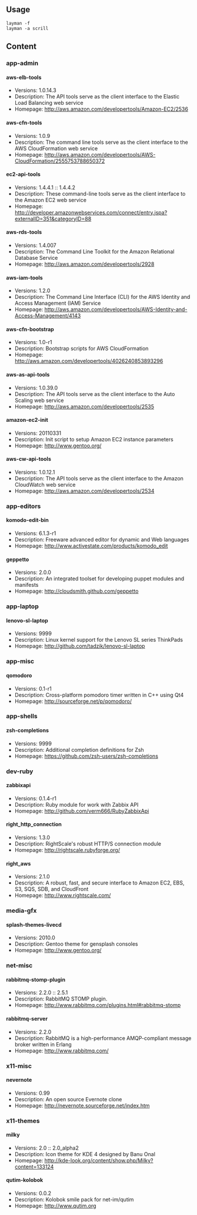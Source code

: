 ## Usage
    layman -f
    layman -a scrill

## Content

### app-admin

#### aws-elb-tools
* Versions: 1.0.14.3
* Description: The API tools serve as the client interface to the Elastic Load Balancing web service
* Homepage: http://aws.amazon.com/developertools/Amazon-EC2/2536

#### aws-cfn-tools
* Versions: 1.0.9
* Description: The command line tools serve as the client interface to the AWS CloudFormation web service
* Homepage: http://aws.amazon.com/developertools/AWS-CloudFormation/2555753788650372

#### ec2-api-tools
* Versions: 1.4.4.1 :: 1.4.4.2
* Description: These command-line tools serve as the client interface to the Amazon EC2 web service
* Homepage: http://developer.amazonwebservices.com/connect/entry.jspa?externalID=351&categoryID=88

#### aws-rds-tools
* Versions: 1.4.007
* Description: The Command Line Toolkit for the Amazon Relational Database Service
* Homepage: http://aws.amazon.com/developertools/2928

#### aws-iam-tools
* Versions: 1.2.0
* Description: The Command Line Interface (CLI) for the AWS Identity and Access Management (IAM) Service
* Homepage: http://aws.amazon.com/developertools/AWS-Identity-and-Access-Management/4143

#### aws-cfn-bootstrap
* Versions: 1.0-r1
* Description: Bootstrap scripts for AWS CloudFormation
* Homepage: http://aws.amazon.com/developertools/4026240853893296

#### aws-as-api-tools
* Versions: 1.0.39.0
* Description: The API tools serve as the client interface to the Auto Scaling web service
* Homepage: http://aws.amazon.com/developertools/2535

#### amazon-ec2-init
* Versions: 20110331
* Description: Init script to setup Amazon EC2 instance parameters
* Homepage: http://www.gentoo.org/

#### aws-cw-api-tools
* Versions: 1.0.12.1
* Description: The API tools serve as the client interface to the Amazon CloudWatch web service
* Homepage: http://aws.amazon.com/developertools/2534

### app-editors

#### komodo-edit-bin
* Versions: 6.1.3-r1
* Description: Freeware advanced editor for dynamic and Web languages
* Homepage: http://www.activestate.com/products/komodo_edit

#### geppetto
* Versions: 2.0.0
* Description: An integrated toolset for developing puppet modules and manifests
* Homepage: http://cloudsmith.github.com/geppetto

### app-laptop

#### lenovo-sl-laptop
* Versions: 9999
* Description: Linux kernel support for the Lenovo SL series ThinkPads
* Homepage: http://github.com/tadzik/lenovo-sl-laptop

### app-misc

#### qomodoro
* Versions: 0.1-r1
* Description: Cross-platform pomodoro timer written in C++ using Qt4
* Homepage: http://sourceforge.net/p/qomodoro/

### app-shells

#### zsh-completions
* Versions: 9999
* Description: Additional completion definitions for Zsh
* Homepage: https://github.com/zsh-users/zsh-completions

### dev-ruby

#### zabbixapi
* Versions: 0.1.4-r1
* Description: Ruby module for work with Zabbix API
* Homepage: http://github.com/verm666/RubyZabbixApi

#### right_http_connection
* Versions: 1.3.0
* Description: RightScale's robust HTTP/S connection module
* Homepage: http://rightscale.rubyforge.org/

#### right_aws
* Versions: 2.1.0
* Description: A robust, fast, and secure interface to Amazon EC2, EBS, S3, SQS, SDB, and CloudFront
* Homepage: http://www.rightscale.com/

### media-gfx

#### splash-themes-livecd
* Versions: 2010.0
* Description: Gentoo theme for gensplash consoles
* Homepage: http://www.gentoo.org/

### net-misc

#### rabbitmq-stomp-plugin
* Versions: 2.2.0 :: 2.5.1
* Description: RabbitMQ STOMP plugin.
* Homepage: http://www.rabbitmq.com/plugins.html#rabbitmq-stomp

#### rabbitmq-server
* Versions: 2.2.0
* Description: RabbitMQ is a high-performance AMQP-compliant message broker written in Erlang
* Homepage: http://www.rabbitmq.com/

### x11-misc

#### nevernote
* Versions: 0.99
* Description: An open source Evernote clone
* Homepage: http://nevernote.sourceforge.net/index.htm

### x11-themes

#### milky
* Versions: 2.0 :: 2.0_alpha2
* Description: Icon theme for KDE 4 designed by Banu Onal
* Homepage: http://kde-look.org/content/show.php/Milky?content=133124

#### qutim-kolobok
* Versions: 0.0.2
* Description: Kolobok smile pack for net-im/qutim
* Homepage: http://www.qutim.org

